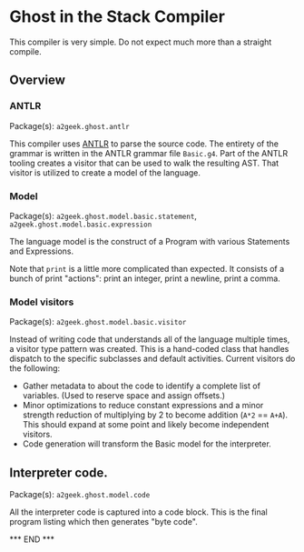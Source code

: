 # Ghost in the Stack Compiler

This compiler is very simple. Do not expect much more than a straight compile.

## Overview

### ANTLR

Package(s): `a2geek.ghost.antlr`

This compiler uses [ANTLR](https://www.antlr.org/) to parse the source code. The entirety of the grammar is written
in the ANTLR grammar file `Basic.g4`. Part of the ANTLR tooling creates a visitor that can be used to walk the resulting
AST. That visitor is utilized to create a model of the language.

### Model

Package(s): `a2geek.ghost.model.basic.statement`, `a2geek.ghost.model.basic.expression`

The language model is the construct of a Program with various Statements and Expressions.

Note that `print` is a little more complicated than expected. It consists of a bunch of print "actions": print an integer,
print a newline, print a comma.

### Model visitors

Package(s): `a2geek.ghost.model.basic.visitor`

Instead of writing code that understands all of the language multiple times, a visitor type pattern was created. This is
a hand-coded class that handles dispatch to the specific subclasses and default activities. Current visitors do the 
following:
* Gather metadata to about the code to identify a complete list of variables. (Used to reserve space and assign offsets.)
* Minor optimizations to reduce constant expressions and a minor strength reduction of multiplying by 2 to become
  addition (`A*2` == `A+A`). This should expand at some point and likely become independent visitors.
* Code generation will transform the Basic model for the interpreter.

## Interpreter code.

Package(s): `a2geek.ghost.model.code`

All the interpreter code is captured into a code block. This is the final program listing which then generates "byte
code".

*** END ***